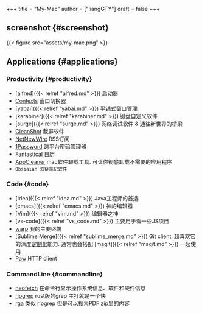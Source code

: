 +++
title = "My-Mac"
author = ["liangGTY"]
draft = false
+++

## screenshot {#screenshot}

{{< figure src="assets/my-mac.png" >}}


## Applications {#applications}


### Productivity {#productivity}

-   [alfred]({{< relref "alfred.md" >}}) 启动器
-   [Contexts](https://contexts.co) 窗口切换器
-   [yabai]({{< relref "yabai.md" >}}) 平铺式窗口管理
-   [karabiner]({{< relref "karabiner.md" >}}) 键盘自定义软件
-   [surge]({{< relref "surge.md" >}}) 网络调试软件 &amp; 通往新世界的桥梁
-   [CleanShot](https://cleanshot.com) 截屏软件
-   [NetNewWire](https://netnewswire.com/) RSS订阅
-   [1Password](https://1password.com/) 跨平台密码管理器
-   [Fantastical](https://flexibits.com/fantastical) 日历
-   [AppCleaner](https://freemacsoft.net/appcleaner/) mac软件卸载工具. 可让你彻底卸载不需要的应用程序
-   `Obsiaian 双链笔记软件`


### Code {#code}

-   [Idea]({{< relref "idea.md" >}}) Java工程师的首选
-   [emacs]({{< relref "emacs.md" >}}) 神的编辑器
-   [Vim]({{< relref "vim.md" >}}) 编辑器之神
-   [vs-code]({{< relref "vs_code.md" >}}) 主要用于看一些JS项目
-   [warp](https://www.warp.dev/) 我的主要终端
-   [Sublime Merge]({{< relref "sublime_merge.md" >}}) Git client. 超喜欢它的深度[定制化](https://www.sublimemerge.com/docs/)能力. 通常也会搭配 [magit]({{< relref "magit.md" >}}) 一起使用
-   [Paw](https://paw.cloud) HTTP client


### CommandLine {#commandline}

-   [neofetch](https://github.com/dylanaraps/neofetch) 在命令行显示操作系统信息、软件和硬件信息
-   [ripgrep](https://github.com/BurntSushi/ripgrep) rust版的grep 主打就是一个快
-   [rga](https://github.com/phiresky/ripgrep-all) 类似 ripgrep 但是可以搜索PDF zip里的内容
